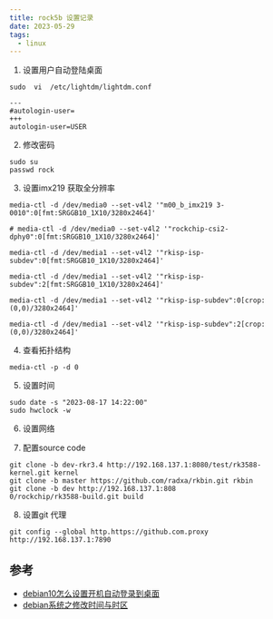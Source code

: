```yaml
---
title: rock5b 设置记录
date: 2023-05-29
tags:
  - linux
---
```

1. 设置用户自动登陆桌面
```Shell
sudo  vi  /etc/lightdm/lightdm.conf

---
#autologin-user=
+++
autologin-user=USER
```

2. 修改密码
```Shell
sudo su
passwd rock
```

3.  设置imx219 获取全分辨率
```Shell
media-ctl -d /dev/media0 --set-v4l2 '"m00_b_imx219 3-0010":0[fmt:SRGGB10_1X10/3280x2464]'

# media-ctl -d /dev/media0 --set-v4l2 '"rockchip-csi2-dphy0":0[fmt:SRGGB10_1X10/3280x2464]'

media-ctl -d /dev/media1 --set-v4l2 '"rkisp-isp-subdev":0[fmt:SRGGB10_1X10/3280x2464]'

media-ctl -d /dev/media1 --set-v4l2 '"rkisp-isp-subdev":2[fmt:SRGGB10_1X10/3280x2464]'

media-ctl -d /dev/media1 --set-v4l2 '"rkisp-isp-subdev":0[crop:(0,0)/3280x2464]'

media-ctl -d /dev/media1 --set-v4l2 '"rkisp-isp-subdev":2[crop:(0,0)/3280x2464]'
```

4. 查看拓扑结构
```Shell
media-ctl -p -d 0
```

5. 设置时间
```
sudo date -s "2023-08-17 14:22:00"
sudo hwclock -w
```

6. 设置网络

7. 配置source code
```Shell
git clone -b dev-rkr3.4 http://192.168.137.1:8080/test/rk3588-kernel.git kernel
git clone -b master https://github.com/radxa/rkbin.git rkbin
git clone -b dev http://192.168.137.1:808
0/rockchip/rk3588-build.git build
```

8. 设置git 代理
```Shell
git config --global http.https://github.com.proxy http://192.168.137.1:7890
```

## 参考

- [debian10怎么设置开机自动登录到桌面](https://t.rock-chips.com/forum.php?mod=viewthread&tid=1948)
- [debian系统之修改时间与时区](https://blog.51cto.com/zhujiangtao/1554976)